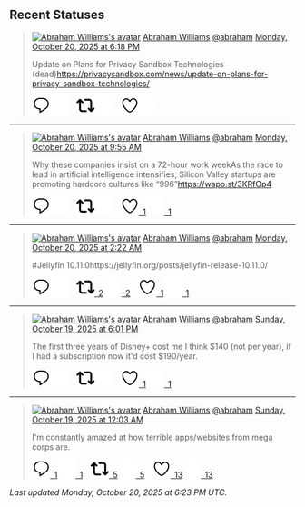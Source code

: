 ## Recent Statuses

> <a href="https://indieweb.social/@abraham"><img alt="Abraham Williams's avatar" src="https://cdn.masto.host/indiewebsocial/accounts/avatars/109/292/540/382/343/163/original/d00f2e03ce9c85b1.jpg" height="24" width="24" ></a> [Abraham Williams](https://indieweb.social/@abraham) [@abraham](https://indieweb.social/@abraham) [Monday, October 20, 2025 at 6:18 PM](https://indieweb.social/@abraham/115407869513545201)
>
> Update on Plans for Privacy Sandbox Technologies (dead)https://privacysandbox.com/news/update-on-plans-for-privacy-sandbox-technologies/
>
> [![Reply](./images/reply_light.svg#gh-light-mode-only "Reply")](https://indieweb.social/@abraham/115407869513545201#gh-light-mode-only)[![Reply](./images/reply.svg#gh-dark-mode-only "Reply")](https://indieweb.social/@abraham/115407869513545201#gh-dark-mode-only)&emsp;[![Boost](./images/retweet_light.svg#gh-light-mode-only "Boost")](https://indieweb.social/@abraham/115407869513545201#gh-light-mode-only)[![Boost](./images/retweet.svg#gh-dark-mode-only "Boost")](https://indieweb.social/@abraham/115407869513545201#gh-dark-mode-only)&emsp;[![Favorite](./images/like_light.svg#gh-light-mode-only "Favorite")](https://indieweb.social/@abraham/115407869513545201#gh-light-mode-only)[![Favorite](./images/like.svg#gh-dark-mode-only "Favorite")](https://indieweb.social/@abraham/115407869513545201#gh-dark-mode-only)


---

> <a href="https://indieweb.social/@abraham"><img alt="Abraham Williams's avatar" src="https://cdn.masto.host/indiewebsocial/accounts/avatars/109/292/540/382/343/163/original/d00f2e03ce9c85b1.jpg" height="24" width="24" ></a> [Abraham Williams](https://indieweb.social/@abraham) [@abraham](https://indieweb.social/@abraham) [Monday, October 20, 2025 at 9:55 AM](https://indieweb.social/@abraham/115405888518494881)
>
> Why these companies insist on a 72-hour work weekAs the race to lead in artificial intelligence intensifies, Silicon Valley startups are promoting hardcore cultures like “996”https://wapo.st/3KRfOp4
>
> [![Reply](./images/reply_light.svg#gh-light-mode-only "Reply")](https://indieweb.social/@abraham/115405888518494881#gh-light-mode-only)[![Reply](./images/reply.svg#gh-dark-mode-only "Reply")](https://indieweb.social/@abraham/115405888518494881#gh-dark-mode-only)&emsp;[![Boost](./images/retweet_light.svg#gh-light-mode-only "Boost")](https://indieweb.social/@abraham/115405888518494881#gh-light-mode-only)[![Boost](./images/retweet.svg#gh-dark-mode-only "Boost")](https://indieweb.social/@abraham/115405888518494881#gh-dark-mode-only)&emsp;[![Favorite](./images/like_light.svg#gh-light-mode-only "Favorite")&ensp;1](https://indieweb.social/@abraham/115405888518494881#gh-light-mode-only)[![Favorite](./images/like.svg#gh-dark-mode-only "Favorite")&ensp;1](https://indieweb.social/@abraham/115405888518494881#gh-dark-mode-only)


---

> <a href="https://indieweb.social/@abraham"><img alt="Abraham Williams's avatar" src="https://cdn.masto.host/indiewebsocial/accounts/avatars/109/292/540/382/343/163/original/d00f2e03ce9c85b1.jpg" height="24" width="24" ></a> [Abraham Williams](https://indieweb.social/@abraham) [@abraham](https://indieweb.social/@abraham) [Monday, October 20, 2025 at 2:22 AM](https://indieweb.social/@abraham/115404106935055507)
>
> #Jellyfin 10.11.0https://jellyfin.org/posts/jellyfin-release-10.11.0/
>
> [![Reply](./images/reply_light.svg#gh-light-mode-only "Reply")](https://indieweb.social/@abraham/115404106935055507#gh-light-mode-only)[![Reply](./images/reply.svg#gh-dark-mode-only "Reply")](https://indieweb.social/@abraham/115404106935055507#gh-dark-mode-only)&emsp;[![Boost](./images/retweet_light.svg#gh-light-mode-only "Boost")&ensp;2](https://indieweb.social/@abraham/115404106935055507#gh-light-mode-only)[![Boost](./images/retweet.svg#gh-dark-mode-only "Boost")&ensp;2](https://indieweb.social/@abraham/115404106935055507#gh-dark-mode-only)&emsp;[![Favorite](./images/like_light.svg#gh-light-mode-only "Favorite")&ensp;1](https://indieweb.social/@abraham/115404106935055507#gh-light-mode-only)[![Favorite](./images/like.svg#gh-dark-mode-only "Favorite")&ensp;1](https://indieweb.social/@abraham/115404106935055507#gh-dark-mode-only)


---

> <a href="https://indieweb.social/@abraham"><img alt="Abraham Williams's avatar" src="https://cdn.masto.host/indiewebsocial/accounts/avatars/109/292/540/382/343/163/original/d00f2e03ce9c85b1.jpg" height="24" width="24" ></a> [Abraham Williams](https://indieweb.social/@abraham) [@abraham](https://indieweb.social/@abraham) [Sunday, October 19, 2025 at 6:01 PM](https://indieweb.social/@abraham/115402140351072740)
>
> The first three years of Disney+ cost me I think $140 (not per year), if I had a subscription now it&#39;d cost $190/year.
>
> [![Reply](./images/reply_light.svg#gh-light-mode-only "Reply")](https://indieweb.social/@abraham/115402140351072740#gh-light-mode-only)[![Reply](./images/reply.svg#gh-dark-mode-only "Reply")](https://indieweb.social/@abraham/115402140351072740#gh-dark-mode-only)&emsp;[![Boost](./images/retweet_light.svg#gh-light-mode-only "Boost")](https://indieweb.social/@abraham/115402140351072740#gh-light-mode-only)[![Boost](./images/retweet.svg#gh-dark-mode-only "Boost")](https://indieweb.social/@abraham/115402140351072740#gh-dark-mode-only)&emsp;[![Favorite](./images/like_light.svg#gh-light-mode-only "Favorite")&ensp;1](https://indieweb.social/@abraham/115402140351072740#gh-light-mode-only)[![Favorite](./images/like.svg#gh-dark-mode-only "Favorite")&ensp;1](https://indieweb.social/@abraham/115402140351072740#gh-dark-mode-only)


---

> <a href="https://indieweb.social/@abraham"><img alt="Abraham Williams's avatar" src="https://cdn.masto.host/indiewebsocial/accounts/avatars/109/292/540/382/343/163/original/d00f2e03ce9c85b1.jpg" height="24" width="24" ></a> [Abraham Williams](https://indieweb.social/@abraham) [@abraham](https://indieweb.social/@abraham) [Sunday, October 19, 2025 at 12:03 AM](https://indieweb.social/@abraham/115397898512163703)
>
> I&#39;m constantly amazed at how terrible apps/websites from mega corps are.
>
> [![Reply](./images/reply_light.svg#gh-light-mode-only "Reply")&ensp;1](https://indieweb.social/@abraham/115397898512163703#gh-light-mode-only)[![Reply](./images/reply.svg#gh-dark-mode-only "Reply")&ensp;1](https://indieweb.social/@abraham/115397898512163703#gh-dark-mode-only)&emsp;[![Boost](./images/retweet_light.svg#gh-light-mode-only "Boost")&ensp;5](https://indieweb.social/@abraham/115397898512163703#gh-light-mode-only)[![Boost](./images/retweet.svg#gh-dark-mode-only "Boost")&ensp;5](https://indieweb.social/@abraham/115397898512163703#gh-dark-mode-only)&emsp;[![Favorite](./images/like_light.svg#gh-light-mode-only "Favorite")&ensp;13](https://indieweb.social/@abraham/115397898512163703#gh-light-mode-only)[![Favorite](./images/like.svg#gh-dark-mode-only "Favorite")&ensp;13](https://indieweb.social/@abraham/115397898512163703#gh-dark-mode-only)


_Last updated Monday, October 20, 2025 at 6:23 PM UTC._
